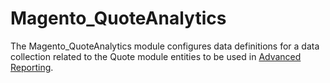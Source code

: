 # Magento_QuoteAnalytics

The Magento_QuoteAnalytics module configures data definitions for a data collection related to the Quote module entities to be used in [Advanced Reporting](http://devdocs.magento.com/guides/v2.2/advanced-reporting/modules.html).
